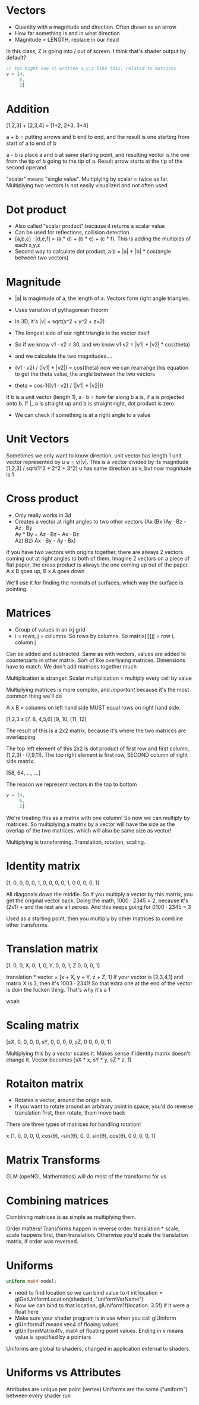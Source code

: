 # Vectors

- Quantity with a magnitude and direction. Often drawn as an arrow
- How far something is and in what direction
- Magnitude = LENGTH, replace in our head

In this class, Z is going into / out of screen. I think that's shader output by
default?

```javascript
// You might see it written x,y,z like this, related to matrices
v = [4,
     6,
     2]
```

# Addition
[1,2,3] + [2,3,4] = [1+2, 2+3, 3+4]

a + b = putting arrows and b end to end, and the result is one starting from
start of a to end of b

a - b is place a and b at same starting point, and resulting vector is the
one from the tip of b going to the tip of a. Result arrow starts at the tip
of the second operand

"scalar" means "single value". Multiplying by scalar = twice as far.
Multiplying two vectors is not easily visualized and not often used

# Dot product
- Also called "scalar product" because it returns a scalar value
- Can be used for reflections, collision detection
- [a,b,c] · [d,e,f] = (a * d) + (b * e) + (c * f). This is adding the multiples of each x,y,z
- Second way to calculate dot product, a·b = |a| * |b| * cos(angle between two vectors)

# Magnitude
- |a| is magintude of a, the length of a. Vectors form right angle triangles.
- Uses variation of pythagorean theorm
- In 3D, it's |v| = sqrt(x^2 + y^2 + z+2)
- The longest side of our right triangle is the vector itself

- So if we know v1 · v2 = 30, and we know v1·v2 = |v1| * |v2| * cos(theta)
- and we calculate the two magnitudes....
- (v1 · v2) / (|v1| * |v2|) = cos(theta)
now we can rearrange this equation to get the theta value, the angle between
the two vectors
- theta = cos-1((v1 · v2) / (|v1| * |v2|))

If b is a unit vector (length 1), a · b = how far along b a is, if a is projected
onto b. If |_ a is straight up and b is straight right, dot product is zero.
- We can check if something is at a right angle to a value

# Unit Vectors
Sometimes we only want to know direction, unit vector has length 1
unit vector represented by u
u = v/|v|. This is a vector divided by its magnitude
[1,2,3] / sqrt(1^2 + 2^2 + 3^2)
u has same direction as v, but now magnitude is 1

# Cross product
- Only really works in 3d
- Creates a vector at right angles to two other vectors
(Ax    (Bx    (Ay · Bz - Az · By            
 Ay  *  By  =  Az · Bz - Ax · Bz            
 Az)    Bz)    Ax · By - Ay · Bx)

If you have two vectors with origins together, there are always 2 vectors coming
out at right angles to both of them. Imagine 2 vectors on a piece of flat paper,
the cross product is always the one coming up out of the paper. A x B goes up, B
x A goes down

We'll use it for finding the normals of surfaces, which way the surface is
pointing.

# Matrices

- Group of values in an ixj grid
- i = rows, j = columns. So rows by columns. So matrix[i][j] = row i, column j

Can be added and subtracted. Same as with vectors, values are added to
counterparts in other matrix. Sort of like overlyaing matrices. Dimensions have
to match. We don't add matrices together much

Multiplication is stranger. Scalar multiplication = multiply every cell by value

Multiplying matrices is more complex, and *important* because it's the most
common thing we'll do

A x B = columns on left hand side MUST equal rows on right hand side.

[1,2,3  x [7, 8,
 4,5,6]   [9, 10,
          [11, 12]

The result of this is a 2x2 matrix, because it's where the two matrices are
overlapping

The top left element of this 2x2 is dot product of first row and first column,
 (1,2,3) · (7,9,11). The top right element is first row, SECOND column of right
 side matrix.

[58, 64,
 ..., ...]

The reason we represent vectors in the top to bottom 
```javascript
v = [4,
     6,
     2]
```
We're treating this as a matrix with one column! So now we can multiply by
matrices. So multiplying a matrix by a vector will have the size as the overlap
of the two matrices, which will also be same size as vector!

Multiplying is transforming. Translation, rotation, scaling.

# Identity matrix
[1, 0, 0, 0,
 0, 1, 0, 0,
 0, 0, 1, 0
 0, 0, 0, 1]

All diagonals down the middle. So if you multiply a vector by this matrix, you
get the original vector back. Doing the math, 1000 · 2345 = 2, because it's
(2x1) + and the rest are all zeroes. And this keeps going for 0100 · 2345 = 3

Used as a starting point, then you multiply by other matrices to combine other
transforms.

# Translation matrix
[1, 0, 0, X,
 0, 1, 0, Y,
 0, 0, 1, Z
 0, 0, 0, 1]

translation * vector = [x + X, y + Y, z + Z, 1]
If your vector is [2,3,4,1] and matrix X is 3, then it's 1003 · 2341! So that
extra one at the end of the vector is doin the fucken thing. That's why it's a 1

woah

# Scaling matrix
[sX, 0,  0,  0,
 0,  sY, 0,  0,
 0,  0,  sZ, 0
 0,  0,  0,  1]

Multiplying this by a vector scales it. Makes sense if identity matrix doesn't
change it. Vector becomes
[sX * x, sY * y, sZ * z, 1]

# Rotaiton matrix
- Rotates a vector, around the origin axis.
- If you want to rotate around an arbitrary point in space, you'd do reverse
  translation first, then rotate, them move back

There are three types of matrices for handling rotation!

x
[1,  0,      0,       0,
 0,  cos(θ), -sin(θ), 0,
 0,  sin(θ),  cos(θ), 0
 0,  0,       0,      1]

# Matrix Transforms
GLM (opeNGL Mathematics) will do most of the transforms for us

# Combining matrices
Combining matrices is as simple as multiplying them.

Order matters! Transforms happen in reverse order. translation * scale, scale
happens first, then translation. Otherwise you'd scale the translation matrix,
if order was reversed.

# Uniforms

```glsl
uniform mat4 model;
```

- need to find location so we can bind value to it
  int location = glGetUniformLocation(shaderId, "uniformVarName")
- Now we can bind to that location, glUniform1f(location. 3.5f)
  if it were a float here
- Make sure your shader program is in use when you call glUniform
- glUniform4f means vec4 of floaing values
- glUniformMatrix4fv, mat4 of floating point values. Ending in v means
  value is specified by a pointers

Uniforms are global to shaders, changed in application external to shaders.

# Uniforms vs Attributes
Attributes are unique per point (vertex)
Uniforms are the same ("uniform") between every shader run
